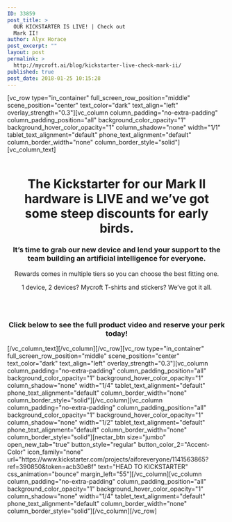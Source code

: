 ```yaml
---
ID: 33859
post_title: >
  OUR KICKSTARTER IS LIVE! | Check out
  Mark II!
author: Alyx Horace
post_excerpt: ""
layout: post
permalink: >
  http://mycroft.ai/blog/kickstarter-live-check-mark-ii/
published: true
post_date: 2018-01-25 10:15:28
---
```

[vc_row type="in_container" full_screen_row_position="middle" scene_position="center" text_color="dark" text_align="left" overlay_strength="0.3"][vc_column column_padding="no-extra-padding" column_padding_position="all" background_color_opacity="1" background_hover_color_opacity="1" column_shadow="none" width="1/1" tablet_text_alignment="default" phone_text_alignment="default" column_border_width="none" column_border_style="solid"][vc_column_text]
<div class="page" style="text-align: center;" title="Page 1">
<div class="section">
<div class="layoutArea">
<div class="column">
<h1>The Kickstarter for our Mark II hardware is LIVE and we’ve got some steep discounts for early birds.</h1>
<h3>It’s time to grab our new device and lend your support to the team building an artificial intelligence for everyone.</h3>
Rewards comes in multiple tiers so you can choose the best fitting one.

1 device, 2 devices? Mycroft T-shirts and stickers? We’ve got it all.

</div>
</div>
<div class="layoutArea">
<div class="column">

&nbsp;
<h3>Click below to see the full product video and reserve your perk today!</h3>
</div>
</div>
</div>
</div>
[/vc_column_text][/vc_column][/vc_row][vc_row type="in_container" full_screen_row_position="middle" scene_position="center" text_color="dark" text_align="left" overlay_strength="0.3"][vc_column column_padding="no-extra-padding" column_padding_position="all" background_color_opacity="1" background_hover_color_opacity="1" column_shadow="none" width="1/4" tablet_text_alignment="default" phone_text_alignment="default" column_border_width="none" column_border_style="solid"][/vc_column][vc_column column_padding="no-extra-padding" column_padding_position="all" background_color_opacity="1" background_hover_color_opacity="1" column_shadow="none" width="1/2" tablet_text_alignment="default" phone_text_alignment="default" column_border_width="none" column_border_style="solid"][nectar_btn size="jumbo" open_new_tab="true" button_style="regular" button_color_2="Accent-Color" icon_family="none" url="https://www.kickstarter.com/projects/aiforeveryone/1141563865?ref=390850&amp;token=acb30e8f" text="HEAD TO KICKSTARTER" css_animation="bounce" margin_left="55"][/vc_column][vc_column column_padding="no-extra-padding" column_padding_position="all" background_color_opacity="1" background_hover_color_opacity="1" column_shadow="none" width="1/4" tablet_text_alignment="default" phone_text_alignment="default" column_border_width="none" column_border_style="solid"][/vc_column][/vc_row]